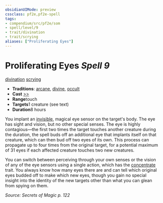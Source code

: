 ```yaml
---
obsidianUIMode: preview
cssclass: pf2e,pf2e-spell
tags:
- compendium/src/pf2e/som
- spell/level/9
- trait/divination
- trait/scrying
aliases: ["Proliferating Eyes"]
---
```

# Proliferating Eyes *Spell 9*   
[divination](../../rules/traits/divination.md)  [scrying](../../rules/traits/scrying.md)  

- **Traditions**: [arcane](../../rules/traits/arcane.md), [divine](../../rules/traits/divine.md), [occult](../../rules/traits/occult.md)
- **Cast** [>>](../../rules/core-rulebook/chapter-9-playing-the-game.md#Actions "Two-Action") 
- **Range**touch
- **Targets**1 creature (see text)
- **Duration**8 hours

You implant an [invisible](../../rules/conditions.md#Invisible), magical eye sensor on the target's body. The eye has sight and vision, but no other special senses. The eye is highly contagious—the first two times the target touches another creature during the duration, the spell buds off an additional eye that implants itself on that creature, which can then bud off two eyes of its own. This process can propagate up to four times from the original target, for a potential maximum of 31 eyes if each affected creature touches two new creatures.

You can switch between perceiving through your own senses or the vision of any of the eye sensors using a single action, which has the [concentrate](../../rules/traits/concentrate.md) trait. You always know how many eyes there are and can tell which original eyes budded off to make which new eyes, though you gain no special insight into the identity of the new targets other than what you can glean from spying on them.

*Source: Secrets of Magic p. 122*